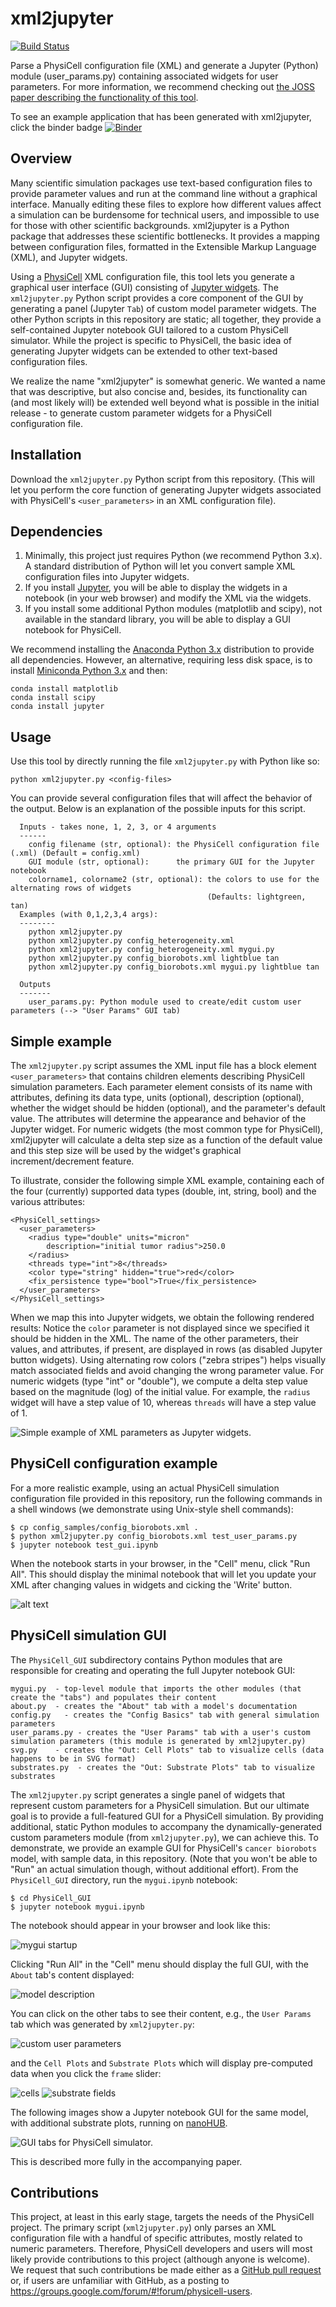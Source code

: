 # xml2jupyter

[![Build Status](https://travis-ci.com/rheiland/xml2jupyter.svg?branch=master)](https://travis-ci.com/rheiland/xml2jupyter) 

Parse a PhysiCell configuration file (XML) and generate a Jupyter (Python) module (user_params.py)
containing associated widgets for user parameters. For more information, we recommend checking out
[the JOSS paper describing the functionality of this tool](paper/paper.md).

To see an example application that has been generated with xml2jupyter, click the binder badge [![Binder](https://mybinder.org/badge_logo.svg)](https://mybinder.org/v2/gh/rheiland/xml2jupyter/master?filepath=PhysiCell_GUI%2Fmygui.ipynb)
<!--
(You can also launch an Azure notebook [![Azure Notebooks](https://notebooks.azure.com/launch.svg)](https://notebooks.azure.com/randy-heiland/projects/xml2jupyter), but from there, you will need to click on `demo_gui.ipynb`).
-->

<!-- [![Azure Notebooks](https://notebooks.azure.com/launch.png)](https://notebooks.azure.com/import/gh/randy-heiland/xml2jupyter) -->

## Overview

Many scientific simulation packages use text-based configuration files to provide parameter values and run at the command line without a graphical interface. Manually editing these files to explore how different values affect a simulation can be burdensome for technical users, and impossible to use for those with other scientific backgrounds. xml2jupyter is a Python package that addresses these scientific bottlenecks. It provides a mapping between configuration files, formatted in the Extensible Markup Language (XML), and Jupyter widgets.

Using a [PhysiCell](http://physicell.mathcancer.org/) XML configuration file, this tool lets you generate a graphical user interface (GUI) consisting of [Jupyter widgets](https://ipywidgets.readthedocs.io/en/stable/index.html). The `xml2jupyter.py` Python script provides a core component of the GUI by generating a panel (Jupyter `Tab`) of custom model parameter widgets. The other Python scripts in this repository are static; all together, they provide a self-contained Jupyter notebook GUI tailored to a custom PhysiCell simulator. While the project is specific to PhysiCell, the basic idea of generating Jupyter widgets can be extended to other text-based configuration files.

We realize the name "xml2jupyter" is somewhat generic. We wanted a name that was descriptive, but also concise and, besides, its functionality can (and most likely will) be extended well beyond what is possible in the initial release - to generate custom parameter widgets for a PhysiCell configuration file.

<!--
If you simply want to try the notebook, without downloading anything, try clicking on this Binder badge [![Binder](https://img.shields.io/badge/PhysiCell-JupyterGUI-E66581.svg)](https://mybinder.org/v2/gh/rheiland/xml2gui/master?filepath=PhysiCell.ipynb) to run it from your browser.
-->

## Installation

Download the `xml2jupyter.py` Python script from this repository. (This will let you perform the core function of generating  Jupyter widgets associated with PhysiCell's `<user_parameters>` in an XML configuration file).

<!--
[![Binder](https://mybinder.org/badge.svg)](https://mybinder.org/v2/gh/rheiland/xml2gui/master?filepath=PhysiCell.ipynb) Click the binder badge to play with the notebook from your browser without installing anything.
-->

## Dependencies

1. Minimally, this project just requires Python (we recommend Python 3.x). A standard distribution of Python will let you convert sample XML configuration files into Jupyter widgets. 
2. If you install [Jupyter](https://jupyter.org/install), you will be able to display the widgets in a notebook (in your web browser) and modify the XML via the widgets.
3. If you install some additional Python modules (matplotlib and scipy), not available in the standard library, you will be able to display a GUI notebook for PhysiCell. 


We recommend installing the [Anaconda Python 3.x](https://www.anaconda.com/download/) distribution to provide all dependencies. 
However, an alternative, requiring less disk space, is to install [Miniconda Python 3.x](https://conda.io/miniconda.html) and then:
```
conda install matplotlib
conda install scipy
conda install jupyter
```

## Usage

Use this tool by directly running the file `xml2jupyter.py` with Python like so:

```
python xml2jupyter.py <config-files>
```

You can provide several configuration files that will affect the behavior of the
output. Below is an explanation of the possible inputs for this script.

``` 
  Inputs - takes none, 1, 2, 3, or 4 arguments
  ------
    config filename (str, optional): the PhysiCell configuration file (.xml) (Default = config.xml)
    GUI module (str, optional):      the primary GUI for the Jupyter notebook 
    colorname1, colorname2 (str, optional): the colors to use for the alternating rows of widgets 
                                            (Defaults: lightgreen, tan)
  Examples (with 0,1,2,3,4 args):
  --------
    python xml2jupyter.py
    python xml2jupyter.py config_heterogeneity.xml
    python xml2jupyter.py config_heterogeneity.xml mygui.py
    python xml2jupyter.py config_biorobots.xml lightblue tan
    python xml2jupyter.py config_biorobots.xml mygui.py lightblue tan
  
  Outputs
  -------
    user_params.py: Python module used to create/edit custom user parameters (--> "User Params" GUI tab)
```

## Simple example

The  `xml2jupyter.py` script assumes the XML input file has a block element `<user_parameters>` that contains children
elements describing PhysiCell simulation parameters. Each parameter element consists of its name with attributes, defining its data type, units (optional), description (optional), whether the widget should be hidden (optional), and the parameter's default value. The attributes will determine the appearance and behavior of the Jupyter widget. For numeric widgets (the most common type for PhysiCell), xml2jupyter will calculate a delta step size as a function of the default value and this step size will be used by the widget's graphical increment/decrement feature.

To illustrate, consider the following simple XML example, containing each of the four (currently) supported data types (double, int, string, bool) and the various attributes:

```
<PhysiCell_settings>
  <user_parameters>
    <radius type="double" units="micron"
        description="initial tumor radius">250.0
    </radius>
    <threads type="int">8</threads>
    <color type="string" hidden="true">red</color>
    <fix_persistence type="bool">True</fix_persistence>
  </user_parameters>
</PhysiCell_settings>
```

When we map this into Jupyter widgets, we obtain the following rendered results: 
Notice the `color` parameter is not displayed since we specified it should be
hidden in the XML.
The name of the other parameters, their values, and attributes, if present, are displayed 
in rows (as disabled Jupyter button widgets). 
Using alternating row colors ("zebra stripes") helps visually match associated fields 
and avoid changing the wrong parameter value.
For numeric widgets (type "int" or "double"), we compute a delta step value based on the magnitude (log) 
of the initial value.
For example, the `radius` widget will have a step value of 10, whereas `threads` will have a step value of 1.

![Simple example of XML parameters as Jupyter widgets.](paper/images/simple_widgets.png)

## PhysiCell configuration example

For a more realistic example, using an actual PhysiCell simulation configuration file provided in this repository, run the following commands in a shell windows (we demonstrate using Unix-style shell commands):
```
$ cp config_samples/config_biorobots.xml .
$ python xml2jupyter.py config_biorobots.xml test_user_params.py 
$ jupyter notebook test_gui.ipynb
```
When the notebook starts in your browser, in the "Cell" menu, click "Run All". This should display the minimal notebook that will let you update your XML after changing values in widgets and cicking the 'Write' button.

![alt text](https://github.com/rheiland/xml2jupyter/blob/master/paper/images/test_biorobots_params.png)

<!--
After you have the desired Python modules:
- Copy your project's configuration file (.xml) to this directory, calling it "myconfig.xml"
- Copy your project's executable to this directory, e.g., ```heterogeneity```, in the example below.
- Generate the Python module of widgets for your user params (a "tab" in the Notebook GUI). From a Terminal/Command Prompt window, run:

```python gen_user_tab.py myconfig.xml```

Then run the notebook:

```jupyter notebook PhysiCell.ipynb```

If you don't have your current working directory in your PATH, you will need to be more explicit, e.g.:
```
./heterogeneity myconfig.xml     # on Unix
.\heterogeneity myconfig.xml     # on Windows
```
-->

## PhysiCell simulation GUI

The `PhysiCell_GUI` subdirectory contains Python modules that are responsible for creating and operating the full Jupyter notebook GUI:
```
mygui.py  - top-level module that imports the other modules (that create the "tabs") and populates their content
about.py  - creates the "About" tab with a model's documentation
config.py	- creates the "Config Basics" tab with general simulation parameters
user_params.py - creates the "User Params" tab with a user's custom simulation parameters (this module is generated by xml2jupyter.py)
svg.py    - creates the "Out: Cell Plots" tab to visualize cells (data happens to be in SVG format)
substrates.py  - creates the "Out: Substrate Plots" tab to visualize substrates 
```

The `xml2jupyter.py` script generates a single panel of widgets that represent custom parameters for a PhysiCell simulation. But our ultimate goal is to provide a full-featured GUI for a PhysiCell simulation. By providing additional, static Python modules to accompany the dynamically-generated custom parameters module (from `xml2jupyter.py`), we can achieve this.
To demonstrate, we provide an example GUI for PhysiCell's `cancer biorobots` model, with sample data, in 
this repository. (Note that you won't be able to "Run" an actual simulation though, without additional effort).
From the `PhysiCell_GUI` directory, run the `mygui.ipynb` notebook:
```
$ cd PhysiCell_GUI
$ jupyter notebook mygui.ipynb
```
The notebook should appear in your browser and look like this:

![mygui startup](paper/images/mygui_startup.png)

Clicking "Run All" in the "Cell" menu should display the full GUI, with the `About` tab's content displayed:

![model description](paper/images/mygui_about.png)

You can click on the other tabs to see their content, e.g., the `User Params` tab which was generated by `xml2jupyter.py`:

![custom user parameters](paper/images/mygui_user_params.png)

and the `Cell Plots` and `Substrate Plots` which will display pre-computed data when you click the `frame` slider:

![cells](paper/images/mygui_cells.png)
![substrate fields](paper/images/mygui_substrates.png)

The following images show a Jupyter notebook GUI for the same model, with additional substrate plots, running on [nanoHUB](https://nanohub.org/).

![GUI tabs for PhysiCell simulator.](paper/images/nanohub_cancerbots_2x2.png)

This is described more fully in the accompanying paper.

## Contributions

This project, at least in this early stage, targets the needs of the PhysiCell project. The primary script (`xml2jupyter.py`) only parses an XML configuration file with a handful of specific attributes, mostly related to numeric parameters. Therefore, PhysiCell developers and users will most likely provide contributions to this project (although anyone is welcome). We request that such contributions be made either as a [GitHub pull request](https://help.github.com/en/articles/about-pull-requests) or, if users are unfamiliar with GitHub, as a posting to https://groups.google.com/forum/#!forum/physicell-users.
